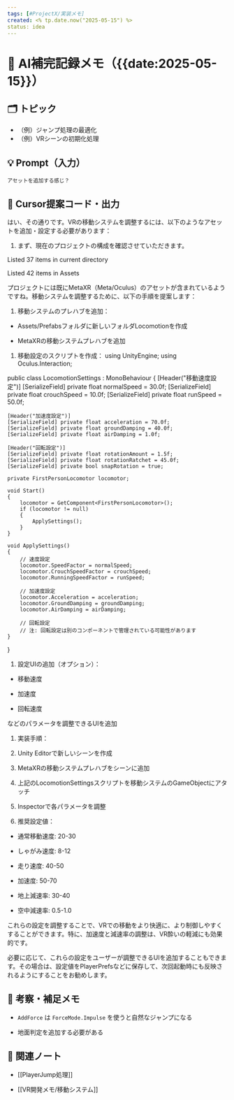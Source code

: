 ```yaml
---
tags: [#ProjectX/実装メモ]
created: <% tp.date.now("2025-05-15") %>
status: idea
---
```


# 🧠 AI補完記録メモ（{{date:2025-05-15}}）

## 🗂 トピック
- （例）ジャンプ処理の最適化
- （例）VRシーンの初期化処理

## 💡 Prompt（入力）
```text
アセットを追加する感じ？
```

## 🤖 Cursor提案コード・出力
はい、その通りです。VRの移動システムを調整するには、以下のようなアセットを追加・設定する必要があります：

1. まず、現在のプロジェクトの構成を確認させていただきます。

Listed 37 items in current directory

Listed 42 items in Assets

プロジェクトには既にMetaXR（Meta/Oculus）のアセットが含まれているようですね。移動システムを調整するために、以下の手順を提案します：

1. 移動システムのプレハブを追加：

- Assets/Prefabsフォルダに新しいフォルダLocomotionを作成

- MetaXRの移動システムプレハブを追加

1. 移動設定のスクリプトを作成：
using UnityEngine;
using Oculus.Interaction;

public class LocomotionSettings : MonoBehaviour
{
    [Header("移動速度設定")]
    [SerializeField] private float normalSpeed = 30.0f;
    [SerializeField] private float crouchSpeed = 10.0f;
    [SerializeField] private float runSpeed = 50.0f;

    [Header("加速度設定")]
    [SerializeField] private float acceleration = 70.0f;
    [SerializeField] private float groundDamping = 40.0f;
    [SerializeField] private float airDamping = 1.0f;

    [Header("回転設定")]
    [SerializeField] private float rotationAmount = 1.5f;
    [SerializeField] private float rotationRatchet = 45.0f;
    [SerializeField] private bool snapRotation = true;

    private FirstPersonLocomotor locomotor;

    void Start()
    {
        locomotor = GetComponent<FirstPersonLocomotor>();
        if (locomotor != null)
        {
            ApplySettings();
        }
    }

    void ApplySettings()
    {
        // 速度設定
        locomotor.SpeedFactor = normalSpeed;
        locomotor.CrouchSpeedFactor = crouchSpeed;
        locomotor.RunningSpeedFactor = runSpeed;

        // 加速度設定
        locomotor.Acceleration = acceleration;
        locomotor.GroundDamping = groundDamping;
        locomotor.AirDamping = airDamping;

        // 回転設定
        // 注: 回転設定は別のコンポーネントで管理されている可能性があります
    }
}
1. 設定UIの追加（オプション）：

- 移動速度

- 加速度

- 回転速度

などのパラメータを調整できるUIを追加

1. 実装手順：

2. Unity Editorで新しいシーンを作成

3. MetaXRの移動システムプレハブをシーンに追加

4. 上記のLocomotionSettingsスクリプトを移動システムのGameObjectにアタッチ

5. Inspectorで各パラメータを調整

6. 推奨設定値：

- 通常移動速度: 20-30

- しゃがみ速度: 8-12

- 走り速度: 40-50

- 加速度: 50-70

- 地上減速率: 30-40

- 空中減速率: 0.5-1.0

これらの設定を調整することで、VRでの移動をより快適に、より制御しやすくすることができます。特に、加速度と減速率の調整は、VR酔いの軽減にも効果的です。

必要に応じて、これらの設定をユーザーが調整できるUIを追加することもできます。その場合は、設定値をPlayerPrefsなどに保存して、次回起動時にも反映されるようにすることをお勧めします。
## 🧠 考察・補足メモ
- `AddForce` は `ForceMode.Impulse` を使うと自然なジャンプになる
    
- 地面判定を追加する必要がある


## 🔗 関連ノート

- [[PlayerJump処理]]
    
- [[VR開発メモ/移動システム]]